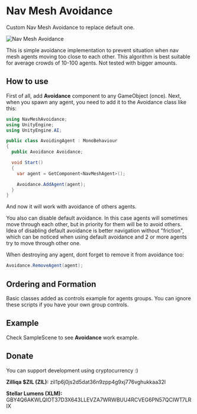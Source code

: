 # Nav Mesh Avoidance
Custom Nav Mesh Avoidance to replace default one. 

![Nav Mesh Avoidance](https://media3.giphy.com/media/cA3Xxd4CnB9TBoIMtG/giphy.gif)

This is simple avoidance implementation to prevent situation when nav mesh agents moving too close to each other. This algorithm is best suitable for average crowds of 10-100 agents. 
Not tested with bigger amounts.

## How to use
First of all, add **Avoidance** component to any GameObject (once). Next, when you spawn any agent, you need to add it to the Avoidance class like this:
```cs
using NavMeshAvoidance;
using UnityEngine;
using UnityEngine.AI;

public class AvoidingAgent : MonoBehaviour
{
  public Avoidance Avoidance;

  void Start()
  {
    var agent = GetComponent<NavMeshAgent>();

    Avoidance.AddAgent(agent);
  }
}
```

And now it will work with avoidance of others agents. 

You also can disable default avoidance. In this case agents will sometimes move through each other, but in priority for them will be to avoid others. Idea of disabling default avoidance is better navigation without "friction", which can be noticed when using default avoidance and 2 or more agents try to move through other one.

When destroying any agent, dont forget to remove it from avoidance too:

```cs
Avoidance.RemoveAgent(agent);
```

## Ordering and Formation
Basic classes added as controls example for agents groups. You can ignore these scripts if you have your own group controls.

## Example
Check SampleScene to see **Avoidance** work example.

## Donate
You can support development using cryptocurrency :)

**Zilliqa $ZIL (ZIL):** zil1p6j0js2d5dat36n9zpp4g9xj776vghukkaa32l

**Stellar Lumens (XLM):** GBY4Q6AKWLQIOT37D3X643LLEVZA7WRWBUU4RCVEG6PN57QCIWT7LRIX
